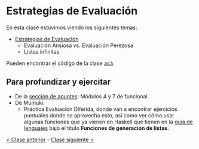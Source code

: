 # Estrategias de Evaluación

En esta clase estuvimos viendo los siguientes temas:
- [Estrategias de Evaluación](http://wiki.uqbar.org/wiki/articles/estrategias-de-evaluacion.html)
  - Evaluación Ansiosa vs. Evaluación Perezosa
  - Listas infinitas

Pueden encontrar el código de la clase [acá](https://github.com/pdep-mit/ejemplos-de-clase-haskell/blob/master/src/Clase6.hs).

## Para profundizar y ejercitar
- De la [sección de apuntes](http://www.pdep.com.ar/material/apuntes): Módulos 4 y 7 de funcional.
- De Mumuki:
  - Práctica Evaluación Diferida, donde van a encontrar ejercicios puntuales donde se aprovecha esto, así como ver cómo usar algunas funciones que ya vienen en Haskell que tienen en la [guía de lenguajes](https://docs.google.com/document/d/1oJ-tyQJoBtJh0kFcsV9wSUpgpopjGtoyhJdPUdjFIJQ/edit#heading=h.j42b4yh3go9l) bajo el título **Funciones de generación de listas**.

[< Clase anterior](https://github.com/pdep-mit/bitacora-de-clase/blob/master/clase-08.md) - [Clase siguiente >](https://github.com/pdep-mit/bitacora-de-clase/blob/master/clase-10.md)

